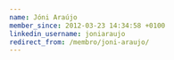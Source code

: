 ```yaml
---
name: Jóni Araújo
member_since: 2012-03-23 14:34:58 +0100
linkedin_username: joniaraujo
redirect_from: /membro/joni-araujo/
---
```

